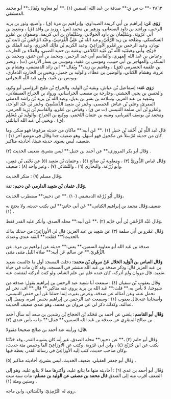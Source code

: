 ٢٨٦٣ -** ت س ق:** صدقة بن عَبد الله السمين (١) ،** أبو معاوية ويُقال:** أبو محمد الدمشقي.

**رَوَى عَن:** إبراهيم بن أَبي كريمة الصيداوي، وإبراهيم بن مرة (ق) ، وأصبغ، وثور بن يزيد الرحبي، وراشد بن داود الصنعاني، وزهير بن محمد (س) ، وزيد بن واقد (ق) ، وسَعِيد بن أَبي عَرُوبَة، وسُلَيْمان بن داود الخولاني، وسُلَيْمان بن أَبي كريمة، وصفوان بن عَمْرو السكسكي، وطلحة بن زيد الرَّقِّيّ، وعبد الله بْن عَلِيٍّ الْقُرَشِيّ، وعَبْد الرَّحْمَنِ بْن ثابت بْن ثوبان، وعبد الرحمن بن عَمْرو الأَوزاعِيّ، وعبد الكريم بْن مَالِك الجزري، وعبد الملك بن جُرَيْج، وأبي وهبعُبَيد اللَّه بْن عُبَيد الكلاعي، وعتبة بن حميد الضبي، والعلاء بن الحارث، وعياض بن عَبد الله الفهري، والقاسم أبي عبد الرحمن، ومحمد بن أَبي عتيق، ومحمد بن المنكدر، والمهاجر بن أَبي حبيب، وموسى بن عقبة، وموسى بن يسار الأردني (ت) ، ونصر بن علقمة الحضرمي (فق) ، وهاشم بن زيد،** ويُقال:** ابن زائد الدمشقي، وهشام بن عروة، وهشام الكناني، والوضين بن عطاء، والوليد بن جميل، ويحيى بن الحارث الذماري، ويونس بن عُبَيد، وأَبِي عَبد اللَّهِ النجراني.

**رَوَى عَنه:** إسماعيل بْن عياش، وبقية بْن الوليد، والجراح بْن مليح الرؤاسي أبو وكيع، والحسن بن يحيى الخشني، وخارجة بن مصعب الخراساني، ورواد بن الجراح العسقلاني، وسَعِيد بن عبد العزيز، وسلامة بن بشر بن بديل، وعبد الله بْن يزيد بْن راشد الدمقي المقرئ، وعلي بْن عياش الحمصي، وعُمَر بْن سَعِيد الدِّمَشْقِيّ، وعُمَر بْن عَبْد الواحد، وعَمْرو بْن أَبي سلمة التنيسي (ت س ق) ، وفياض بن عَمْرو، والقاسم بْن يَزِيدَ الجرمي، ومحمد بْن يوسف الفريابي، ومنبه بن عثمان اللخمي، ووكيع بن الجراح، والوليد بْن مُسْلِم (ق) ، ويحيى بْن عَبد الله البابلتي.

قال عَبد اللَّهِ بْن أَحْمَد بْن حنبل (١) ،** عَن أبيه:** ماكان من حديثه مرفوعا فهو منكر، وما كان من حديثه مُرْسلاً عن مكحول فهو أسهل، وهو ضعيف جدا.وَقَال فِي موضع آخر (١) : ضعيف، ليس يسوى حديثه شيئا، أحاديثه مناكير.

وَقَال أبو بكر المروزي،** عن أحمد بن حنبل:** ليس بشيءٍ، ضعيف الحديث (٢) .

وَقَال عَباس الدُّورِيُّ (٣) ، ومعاوية بْن صالح (٤) ، وعثمان بْن سَعِيد (٥) عن يَحْيَى بْن مَعِين، وأبو زُرْعَة، والبخاري (٦) ، والنَّسَائي (٧) ، وغير واحد (٨) : ضعيف.

وَقَال مسلم (٩) : منكر الحديث.

**وَقَال عثمان بْن سَعِيد الدارمي عَن دحيم:** ثقة.

وَقَال أَبُو زُرْعَة الدمشقي (١٠) ،** عن دحيم:** مضطرب الحديث،

ضعيف.وَقَال محمد بن إبراهيم الكناني،** عَن أبي حاتم:** لين يكتب حديثه، ولا يحتج به (١) .

وَقَال عَبْد الرَّحْمَنِ بْن أَبي حَاتِم (٢) ،** عَن أبيه:** محله الصدق، وأنكر عليه القدر فقط.

وَقَال عَمْرو بن أَبي سلمة (٣) عن سَعِيد بن عبد العزيز: قال لي الأَوزاعِيّ: من حدثك بذاك الحديث؟** فقلت:** الثقة عندي وعندك،

صدقة بن عَبد الله أبو معاوية السمين،** يعني:** حديثه عن إبراهيم بن مرة، عن الزُّهْرِيّ،** عن سالم عَن أبيه:** صلاة الليل مثنى مثنى.

**وَقَال العباس بن الْوَلِيد الخلال عَنْ مروان بْن محمد:** دخلت المسجد أول ما جالست سَعِيد بن عبد العزيز قال: وذكر صدقة بن عَبد الله منتشر في المسجد، وقد كان مات في حياة سَعِيد، قال مروان ولم أدركه، كان عنده علم من علم الشام، ولو كنت أدركته لفتشت عنه.

وَقَال يعقوب بْن سفيان (٤) : سمعت أبا سَعِيد عبد الرحمن بن إبراهيم يقول: صدقة من شيوخنا، لا بأس به،** قلت:** عَبد الله بن يزيد يروي عنه مناكير.** قال:** أف، نحن لم نحمل عنه، وعن أمثاله عن صدقة، وعرض بغيره، إنما حملنا عَن أبي حفص التنيسي، وأصحابنا عنه.قال يعقوب (١) : وسمعت عبد الرحمن بن إبراهيم يحسن أمره، ويميل إلى عدالته. وكذلك ذكر لي عن مروان بن محمد، وهو عندي ضعيف الحديث.

**وَقَال أبو القاسم:** بلغني عن أحمد بن مُحَمَّد بْن الحجاج بْن رشدين بن سعد أنه سأل أحمد بن صالح المِصْرِي عن صدقة بن عَبد الله السمين،** فقال:** ما به بأس عندي (٢) .

**قال:** ورأيته عند أحمد بن صالح صحيحا مقبولا.

وَقَال أبو حاتم (٣) ،** عن دحيم:** محله الصدق، غير أنه كان يشوبه القدر، وقد حَدَّثَنَا بكتب عن ابن جُرَيْج (٤) ، وابن أَبي عَرُوبَة، وكتب عن الأَوزاعِيّ الفا وخمس مئة حديث، وكان صاحب حديث، كتب إليه الأَوزاعِيّ في رسالة القدر، يعظه فيها.

وَقَال أبو جعفر العقيلي، ضعيف الحديث، ليس بشيءٍ، أحاديثه مناكير (٥) .

وَقَال أبو أحمد بن عدي (٦) : أحاديثه منها ما يتابع عليه، وأكثرها مما لا يتابع عليه، وهو إلى الضعف أقرب منه إلى الصدق.**قال محمد بن مصفى عن الوليد بن مسلم:** مات سنة ست وستين ومئة (١) .

روى له التِّرْمِذِيّ، والنَّسَائي، وابن ماجه.